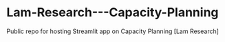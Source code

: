 # Lam-Research---Capacity-Planning
Public repo for hosting Streamlit app on Capacity Planning [Lam Research]
